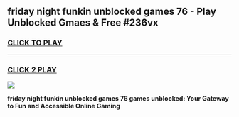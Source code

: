 
## friday night funkin unblocked games 76 - Play Unblocked Gmaes & Free #236vx
<h3>
<a href="https://premium.freeplayer.one?title=friday_night_funkin_unblocked_games_76&ref=03M">CLICK TO PLAY</a></h3>
<hr>

<h3>
<a href="https://premium.freeplayer.one?title=friday_night_funkin_unblocked_games_76&ref=03M">CLICK 2 PLAY</a>
  
</h3>

<a href="https://premium.freeplayer.one?title=friday_night_funkin_unblocked_games_76&ref=03M"><img src="https://clearcache.store/games.png"></a>


**friday night funkin unblocked games 76 games unblocked: Your Gateway to Fun and Accessible Online Gaming**
